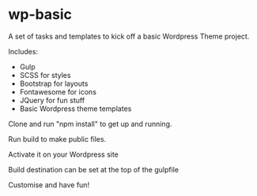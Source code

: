 # wp-basic
A set of tasks and templates to kick off a basic Wordpress Theme project.

Includes:

* Gulp
* SCSS for styles
* Bootstrap for layouts
* Fontawesome for icons
* JQuery for fun stuff
* Basic Wordpress theme templates

Clone and run "npm install" to get up and running.

Run build to make public files.

Activate it on your Wordpress site

Build destination can be set at the top of the gulpfile

Customise and have fun!
